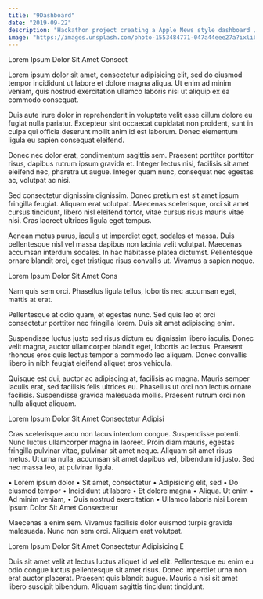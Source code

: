 ```yaml
---
title: "9Dashboard"
date: "2019-09-22"
description: "Hackathon project creating a Apple News style dashboard / reader for Nine / Fairfax content internally."
image: "https://images.unsplash.com/photo-1553484771-047a44eee27a?ixlib=rb-1.2.1&ixid=eyJhcHBfaWQiOjEyMDd9&auto=format&fit=crop&w=668&q=80"
---
```

Lorem Ipsum Dolor Sit Amet Consect

Lorem ipsum dolor sit amet, consectetur adipisicing elit, sed do eiusmod tempor incididunt ut labore et dolore magna aliqua. Ut enim ad minim veniam, quis nostrud exercitation ullamco laboris nisi ut aliquip ex ea commodo consequat.

Duis aute irure dolor in reprehenderit in voluptate velit esse cillum dolore eu fugiat nulla pariatur. Excepteur sint occaecat cupidatat non proident, sunt in culpa qui officia deserunt mollit anim id est laborum. Donec elementum ligula eu sapien consequat eleifend.

Donec nec dolor erat, condimentum sagittis sem. Praesent porttitor porttitor risus, dapibus rutrum ipsum gravida et. Integer lectus nisi, facilisis sit amet eleifend nec, pharetra ut augue. Integer quam nunc, consequat nec egestas ac, volutpat ac nisi.

Sed consectetur dignissim dignissim. Donec pretium est sit amet ipsum fringilla feugiat. Aliquam erat volutpat. Maecenas scelerisque, orci sit amet cursus tincidunt, libero nisl eleifend tortor, vitae cursus risus mauris vitae nisi. Cras laoreet ultrices ligula eget tempus.

Aenean metus purus, iaculis ut imperdiet eget, sodales et massa. Duis pellentesque nisl vel massa dapibus non lacinia velit volutpat. Maecenas accumsan interdum sodales. In hac habitasse platea dictumst. Pellentesque ornare blandit orci, eget tristique risus convallis ut. Vivamus a sapien neque.

Lorem Ipsum Dolor Sit Amet Cons

Nam quis sem orci. Phasellus ligula tellus, lobortis nec accumsan eget, mattis at erat.

Pellentesque at odio quam, et egestas nunc. Sed quis leo et orci consectetur porttitor nec fringilla lorem. Duis sit amet adipiscing enim.

Suspendisse luctus justo sed risus dictum eu dignissim libero iaculis. Donec velit magna, auctor ullamcorper blandit eget, lobortis ac lectus. Praesent rhoncus eros quis lectus tempor a commodo leo aliquam. Donec convallis libero in nibh feugiat eleifend aliquet eros vehicula.

Quisque est dui, auctor ac adipiscing at, facilisis ac magna. Mauris semper iaculis erat, sed facilisis felis ultrices eu. Phasellus ut orci non lectus ornare facilisis. Suspendisse gravida malesuada mollis. Praesent rutrum orci non nulla aliquet aliquam.

Lorem Ipsum Dolor Sit Amet Consectetur Adipisi

Cras scelerisque arcu non lacus interdum congue. Suspendisse potenti. Nunc luctus ullamcorper magna in laoreet. Proin diam mauris, egestas fringilla pulvinar vitae, pulvinar sit amet neque. Aliquam sit amet risus metus. Ut urna nulla, accumsan sit amet dapibus vel, bibendum id justo. Sed nec massa leo, at pulvinar ligula.

• Lorem ipsum dolor
• Sit amet, consectetur
• Adipisicing elit, sed
• Do eiusmod tempor
• Incididunt ut labore
• Et dolore magna
• Aliqua. Ut enim
• Ad minim veniam,
• Quis nostrud exercitation
• Ullamco laboris nisi
Lorem Ipsum Dolor Sit Amet Consectetur

Maecenas a enim sem. Vivamus facilisis dolor euismod turpis gravida malesuada. Nunc non sem orci. Aliquam erat volutpat.

Lorem Ipsum Dolor Sit Amet Consectetur Adipisicing E

Duis sit amet velit at lectus luctus aliquet id vel elit. Pellentesque eu enim eu odio congue luctus pellentesque sit amet risus. Donec imperdiet urna non erat auctor placerat. Praesent quis blandit augue. Mauris a nisi sit amet libero suscipit bibendum. Aliquam sagittis tincidunt tincidunt.


